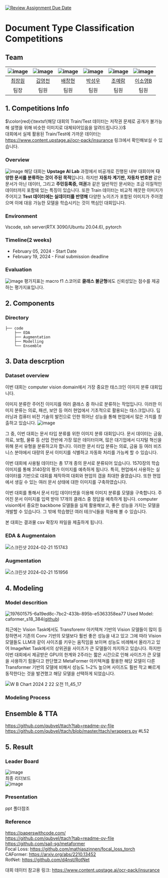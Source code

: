 [![Review Assignment Due Date](https://classroom.github.com/assets/deadline-readme-button-24ddc0f5d75046c5622901739e7c5dd533143b0c8e959d652212380cedb1ea36.svg)](https://classroom.github.com/a/3DbKuh4a)
# Document Type Classification Competitions
## Team

|![image](https://github.com/UpstageAILab/upstage-cv-classification-cv5/assets/96022213/9233ab6e-25d5-4c16-8dd4-97a7b8535baf) |![image](https://github.com/UpstageAILab/upstage-cv-classification-cv5/assets/96022213/e7394268-0f94-4468-8cf5-3cf67e4edd07) | ![image](https://github.com/UpstageAILab/upstage-cv-classification-cv5/assets/96022213/9c75cbd9-f409-4fdd-a5c3-dec082ade3bf) | ![image](https://github.com/UpstageAILab/upstage-cv-classification-cv5/assets/96022213/388eac05-7cd9-4688-8a87-5b6b742715cf) |![image](https://github.com/UpstageAILab/upstage-cv-classification-cv5/assets/96022213/48dd674c-ab93-48d1-9e05-e7e8e402597c) |![image](https://github.com/UpstageAILab/upstage-cv-classification-cv5/assets/96022213/0a524747-a854-4eee-95b6-108c84514df8) |
| :--------------------------------------------------------------: | :--------------------------------------------------------------: | :--------------------------------------------------------------: | :--------------------------------------------------------------: | :--------------------------------------------------------------: | :--------------------------------------------------------------: |
|            [최장원](https://github.com/UpstageAILab)             |            [김영천](https://github.com/UpstageAILab)             |            [배창현](https://github.com/UpstageAILab)             |            [박성우](https://github.com/UpstageAILab)             |            [조예람](https://github.com/huB-ram)             |            [이소영B](https://github.com/UpstageAILab)             |
|                            팀장                            |                            팀원                             |                            팀원                             |                            팀원                             |                            팀원                             |                            팀원                             |

## 1. Competitions Info
$\color{red}{\textsf{해당 대회의 Train/Test 데이터는 저작권 문제로 공개가 불가능해 설명을 위해 비슷한 이미지로 대체되어있음을 알려드립니다.}}$<br>
대회에서 실제 활용된 Train/Test에 가까운 데이터는 https://www.content.upstage.ai/ocr-pack/insurance 링크에서 확인해보실 수 있습니다.

### Overview
![image](https://github.com/UpstageAILab/upstage-cv-classification-cv5/assets/96022213/4e685524-05b9-4f48-b980-d24460bb43cb)
해당 대회는 **Upstage AI Lab** 과정에서 비공개로 진행된 내부 대회이며 **다양한 문서를 분류하는 것이 주된 목적**입니다. 하지만 **자동차 계기판, 자동차 번호판** 같은 문서가 아닌 데이터, 그리고 **주민등록증, 여권**과 같은 일반적인 문서와는 조금 이질적인 데이터까지 포함돼 있는 특징이 있습니다. 또한 Train 데이터는 비교적 깨끗한 이미지가 주어지고 **Test 데이터에는 실데이터를 반영해** 다양한 노이즈가 포함된 이미지가 주어졌으며 이에 대응 가능한 모델을 학습시키는 것이 핵심인 대회입니다.

### Environment
Vscode, ssh server(RTX 3090/Ubuntu 20.04.6), pytorch

### Timeline(2 weeks)
- February 05, 2024 - Start Date
- February 19, 2024 - Final submission deadline

### Evaluation
![image](https://github.com/UpstageAILab/upstage-cv-classification-cv5/assets/96022213/1c2bc659-2d35-4678-9a54-6a6671e002c8)
평가지표는 macro f1 스코어로 **클래스 불균형**에도 신뢰성있는 점수를 제공하는 평가지표입니다.

## 2. Components

### Directory

```
├── code
    ├── EDA
    ├── Augmentation
    ├── Modelling
    └── Ensemble
```

## 3. Data descrption

### Dataset overview

이번 대회는 computer vision domain에서 가장 중요한 태스크인 이미지 분류 대회입니다.

이미지 분류란 주어진 이미지를 여러 클래스 중 하나로 분류하는 작업입니다. 이러한 이미지 분류는 의료, 패션, 보안 등 여러 현업에서 기초적으로 활용되는 태스크입니다. 딥러닝과 컴퓨터 비전 기술의 발전으로 인한 뛰어난 성능을 통해 현업에서 많은 가치를 창출하고 있습니다.
![image](https://github.com/UpstageAILab/upstage-cv-classification-cv5/assets/96022213/65c0f5ec-08f0-4fa6-b176-e57c2cc8868d)

그 중, 이번 대회는 문서 타입 분류를 위한 이미지 분류 대회입니다. 문서 데이터는 금융, 의료, 보험, 물류 등 산업 전반에 가장 많은 데이터이며, 많은 대기업에서 디지털 혁신을 위해 문서 유형을 분류하고자 합니다. 이러한 문서 타입 분류는 의료, 금융 등 여러 비즈니스 분야에서 대량의 문서 이미지를 식별하고 자동화 처리를 가능케 할 수 있습니다.

이번 대회에 사용될 데이터는 총 17개 종의 문서로 분류되어 있습니다. 1570장의 학습 이미지를 통해 3140장의 평가 이미지를 예측하게 됩니다. 특히, 현업에서 사용하는 실 데이터를 기반으로 대회를 제작하여 대회와 현업의 갭을 최대한 줄였습니다. 또한 현업에서 생길 수 있는 여러 문서 상태에 대한 이미지를 구축하였습니다.

이번 대회를 통해서 문서 타입 데이터셋을 이용해 이미지 분류를 모델을 구축합니다. 주어진 문서 이미지를 입력 받아 17개의 클래스 중 정답을 예측하게 됩니다. computer vision에서 중요한 backbone 모델들을 실제 활용해보고, 좋은 성능을 가지는 모델을 개발할 수 있습니다. 그 밖에 학습했던 여러 테크닉들을 적용해 볼 수 있습니다.

본 대회는 결과물 csv 확장자 파일을 제출하게 됩니다.

### EDA & Augmentaion
![스크린샷 2024-02-21 151743](https://github.com/UpstageAILab/upstage-cv-classification-cv5/assets/42354230/1a27b195-36bb-4402-acd1-8a7aa145f0b5)

### Augmentation
![스크린샷 2024-02-21 151956](https://github.com/UpstageAILab/upstage-cv-classification-cv5/assets/42354230/9ccc0776-d786-4a31-aabc-09f0ff8e50a7)


## 4. Modeling

### Model descrition
![197601575-6a19ed8c-7bc2-433b-895b-e5363358ea77](https://github.com/dudcjs2779/kr-document-type-classification-upstage-competition/assets/42354230/82ff7195-2714-4839-83bc-60f3ffed4b29)
Used Model: caformer_s18_384([github](https://github.com/sail-sg/metaformer))

최근에는 Vision Task에서도 Transforemr 아키텍쳐 기반의 Vision 모델들이 많이 등장하면서 기존의 Conv 기반의 모델보다 훨씬 좋은 성능을 내고 있고 그에 따라 Vision 모델들도 LLM과 같이 사이즈를 키우는 움직임을 보이며 성능도 비례해서 올라가고 있어 ImageNet Task에서의 상위권을 사이즈가 큰 모델들이 차지하고 있습니다. 하지만 이번 대회에서 제공받은 GPU의 한계와 2주라는 짧은 시간으로 인해 사이즈가 큰 모델을 사용하기 힘들다고 판단했고 MetaFormer 아키텍쳐를 활용한 해당 모델이 다른 Transformer 기반의 모델에 비해서 성능도 1~2% 높으며 사이즈도 훨씬 작고 빠르게 동작한다는 것을 발견했고 해당 모델을 선택하게 되었습니다.

![W B Chart 2024  2  22  오전 11_45_17](https://github.com/dudcjs2779/kr-document-type-classification-upstage-competition/assets/42354230/98262645-afb6-4de6-a3e4-f8eae4a2f126)

### Modeling Process


## Ensemble & TTA
https://github.com/qubvel/ttach?tab=readme-ov-file
https://github.com/qubvel/ttach/blob/master/ttach/wrappers.py #L52

## 5. Result

### Leader Board
![image](https://github.com/UpstageAILab/upstage-cv-classification-cv5/assets/96022213/5e233a57-3e37-4141-885c-220fd5273e59)  
최종 리더보드  
![image](https://github.com/UpstageAILab/upstage-cv-classification-cv5/assets/96022213/4df686f9-9b6d-484c-9c6c-c3c115f3dbfa)


### Presentation
ppt 폴더참조

### Reference
https://paperswithcode.com/  
https://github.com/qubvel/ttach?tab=readme-ov-file  
https://github.com/sail-sg/metaformer  
Focal Loss: https://github.com/mathiaszinnen/focal_loss_torch  
CAFormer: https://arxiv.org/abs/2210.13452  
RotNet: https://github.com/d4nst/RotNet  

대회 데이터 참고용 링크: https://www.content.upstage.ai/ocr-pack/insurance
